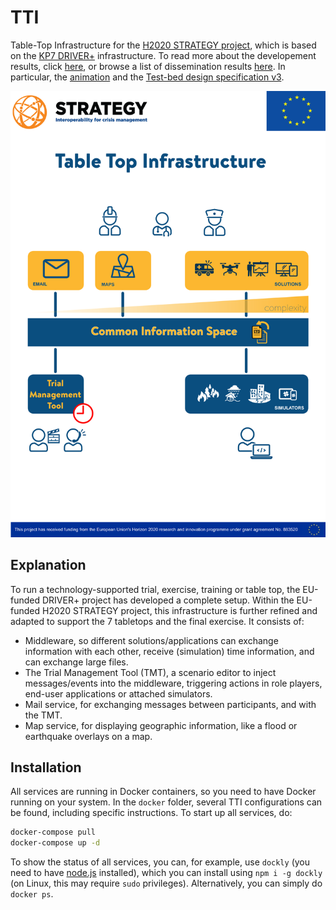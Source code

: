 # TTI

Table-Top Infrastructure for the [H2020 STRATEGY project](https://strategy-project.eu/), which is based on the [KP7 DRIVER+](https://www.driver-project.eu) infrastructure. To read more about the developement results, click [here](https://github.com/DRIVER-EU), or browse a list of dissemination results [here](https://github.com/DRIVER-EU/dissemination). In particular, the [animation](https://github.com/DRIVER-EU/dissemination/blob/master/animations/20190929_Animatie%20Driver_BASIC%20SUBS_Elke%20Uijtewaal_DEF.mp4) and the [Test-bed design specification v3](https://github.com/DRIVER-EU/dissemination/blob/master/specifications/DRIVER%2B_D923.23_Reference%20implementation%20v3%20-%20Final%20release%20of%20the%20test-bed%20reference%20implementation.pdf).

![TTI](https://github.com/STRATEGY-EU/TTI/blob/main/img/table-top-infrastructure.png)

## Explanation

To run a technology-supported trial, exercise, training or table top, the EU-funded DRIVER+ project has developed a complete setup. Within the EU-funded H2020 STRATEGY project, this infrastructure is further refined and adapted to support the 7 tabletops and the final exercise. It consists of:

- Middleware, so different solutions/applications can exchange information with each other, receive (simulation) time information, and can exchange large files.
- The Trial Management Tool (TMT), a scenario editor to inject messages/events into the middleware, triggering actions in role players, end-user applications or attached simulators.
- Mail service, for exchanging messages between participants, and with the TMT.
- Map service, for displaying geographic information, like a flood or earthquake overlays on a map.

## Installation

All services are running in Docker containers, so you need to have Docker running on your system. In the `docker` folder, several TTI configurations can be found, including specific instructions. To start up all services, do:

```bash
docker-compose pull
docker-compose up -d
```

To show the status of all services, you can, for example, use `dockly` (you need to have [node.js](https://nodejs.org) installed), which you can install using `npm i -g dockly` (on Linux, this may require `sudo` privileges). Alternatively, you can simply do `docker ps`.
